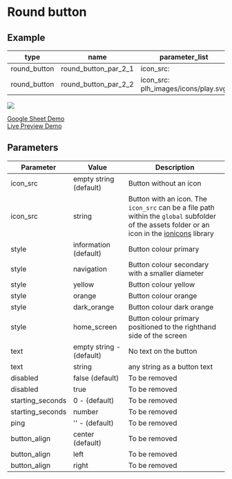 # Round button

## Example

| type        | name                                      |parameter_list |
| ---------   | ------------                         |--------- |
|round_button |round_button_par_2_1	 |icon_src: |
|round_button |round_button_par_2_2	     |icon_src: plh_images/icons/play.svg|

![](images/round_button.png)

[Google Sheet Demo](https://docs.google.com/spreadsheets/d/161GZue4jkQNJzyfYvMWesMp2vwvbkJgpNqkDlVIGJDw/edit#gid=569531329)   
[Live Preview Demo](https://plh-teens-app1.web.app/template/comp_round_button)

## Parameters

| Parameter             | Value                  | Description |
| ---------             | -----------            | --------- |
|icon_src               |empty string (default)  |Button without an icon|
|icon_src               |string                  |Button with an icon. The `icon_src` can be a file path within the `global` subfolder of the assets folder or an icon in the [ionicons](https://ionic.io/ionicons) library|
|style                  |information (default)   |Button colour primary|
|style                  |navigation              |Button colour secondary with a smaller diameter|
|style                  |yellow                  |Button colour yellow|
|style                  |orange                  |Button colour orange|
|style                  |dark_orange             |Button colour dark orange|
|style                  |home_screen             |Button colour primary positioned to the righthand side of the screen|
|text                   |empty string - (default)|No text on the button|
|text                   |string                  |any string as a button text|
|disabled	            |false (default)         |To be removed|
|disabled	            |true                    |To be removed|
|starting_seconds       |0 - (default)           |To be removed|
|starting_seconds       |number                  |To be removed|
|ping                   |'' - (default)          |To be removed|     
|button_align           |center (default)        |To be removed|
|button_align           |left                    |To be removed|
|button_align           |right                   |To be removed|
